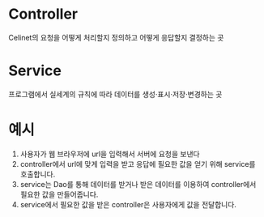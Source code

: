 # Controller
Celinet의 요청을 어떻게 처리할지 정의하고 어떻게 응답할지 결정하는 곳

# Service
프로그램에서 실세계의 규칙에 따라 데이터를 생성·표시·저장·변경하는 곳

# 예시
1. 사용자가 웹 브라우저에 url을 입력해서 서버에 요청을 보낸다
2. controller에서 url에 맞게 입력을 받고 응답에 필요한 값을 얻기 위해 service를 호출합니다.
3. service는 Dao를 통해 데이터를 받거나 받은 데이터를 이용하여 controller에서 필요한 값을 만들어줍니다.
4. service에서 필요한 값을 받은 controller은 사용자에게 값을 전달합니다.
